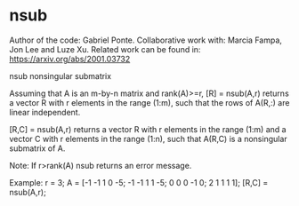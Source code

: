 # nsub

Author of the code:  Gabriel Ponte. Collaborative work with:  Marcia Fampa, Jon Lee and Luze Xu.  Related work can be found in: https://arxiv.org/abs/2001.03732

nsub    nonsingular submatrix

Assuming that A is an m-by-n matrix and rank(A)>=r, [R] = nsub(A,r) returns a vector R with r elements in the range (1:m), such that the rows of A(R,:) are linear independent.

[R,C] = nsub(A,r) returns a vector R with r elements in the range (1:m) and a vector C with r elements in the range (1:n), such that A(R,C) is a nonsingular submatrix of A.

Note: If r>rank(A) nsub returns an error message. 

Example:
   r = 3;
   A = [-1 -1 1 0 -5; -1 -1 1 1 -5; 0 0 0 -1 0; 2 1 1 1 1];
   [R,C] = nsub(A,r);
